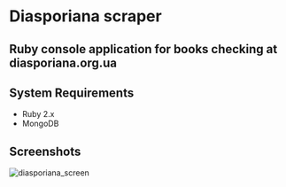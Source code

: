 # Diasporiana scraper

## Ruby console application for books checking at diasporiana.org.ua

## System Requirements
  * Ruby 2.x
  * MongoDB

## Screenshots
![diasporiana_screen](https://user-images.githubusercontent.com/14085661/97858790-58b2f880-1d08-11eb-9b25-9c3852e51087.jpg)